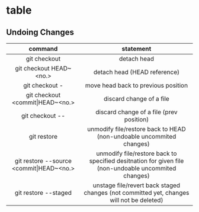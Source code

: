 # table

## Undoing Changes

| command                                          | statement                                                                                             |
| :----------:                                     | :--------:                                                                                            |
| git checkout <commit-hash>                       | detach head                                                                                           |
| git checkout HEAD~<no.>                          | detach head (HEAD reference)                                                                          |
| git checkout -                                   | move head back to previous position                                                                   |
| git checkout <commit\|HEAD~<no.> <file>          | discard change of a file                                                                              |
| git checkout -- <file>                           | discard change of a file (prev position)                                                              |
| git restore <file>                               | unmodify file/restore back to HEAD (non-undoable uncommited changes)                                  |
| git restore --source <commit\|HEAD~<no.> <file>  | unmodify file/restore back to specified desitnation for given file (non-undoable uncommited changes)  |
| git restore --staged <file>                      | unstage file/revert back staged changes (not committed yet, changes will not be deleted)              |
